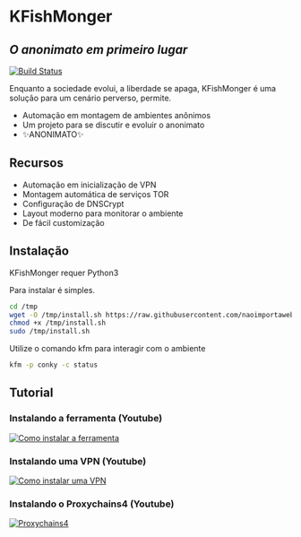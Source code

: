 # KFishMonger
## _O anonimato em primeiro lugar_

[![Build Status](https://travis-ci.org/joemccann/dillinger.svg?branch=master)](https://sourceforge.net/projects/kfishmonger/)

Enquanto a sociedade evolui, a liberdade se apaga,
KFishMonger é uma solução para um cenário perverso, permite.

- Automação em montagem de ambientes anônimos
- Um projeto para se discutir e evoluir o anonimato
- ✨ANONIMATO✨

## Recursos

- Automação em inicialização de VPN
- Montagem automática de serviços TOR
- Configuração de DNSCrypt
- Layout moderno para monitorar o ambiente
- De fácil customização

## Instalação

KFishMonger requer Python3

Para instalar é simples.

```sh
cd /tmp
wget -O /tmp/install.sh https://raw.githubusercontent.com/naoimportaweb/kfishmonger/main/command/install.sh
chmod +x /tmp/install.sh
sudo /tmp/install.sh
```

Utilize o comando kfm para interagir com o ambiente

```sh
kfm -p conky -c status
```

## Tutorial

### Instalando a ferramenta (Youtube)
[![Como instalar a ferramenta](https://img.youtube.com/vi/nmYPn4tgV58/0.jpg)](https://www.youtube.com/watch?v=nmYPn4tgV58)

### Instalando uma VPN (Youtube)
[![Como instalar uma VPN](https://img.youtube.com/vi/RLvXRktQHtU/0.jpg)](https://www.youtube.com/watch?v=RLvXRktQHtU)

### Instalando o Proxychains4 (Youtube)
[![Proxychains4](https://img.youtube.com/vi/fodZ56IoDxs/0.jpg)](https://www.youtube.com/watch?v=fodZ56IoDxs)

